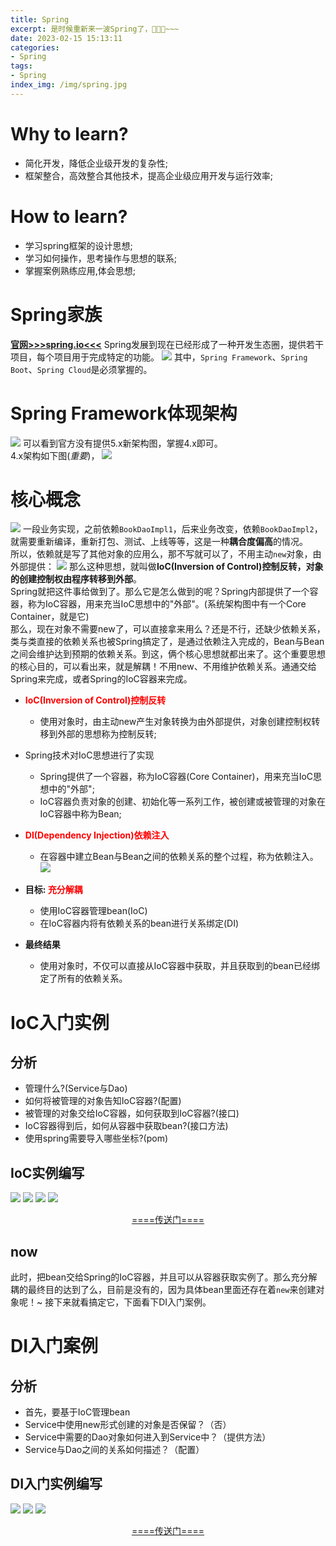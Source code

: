 ```yaml
---
title: Spring
excerpt: 是时候重新来一波Spring了，🚗🚗🚗~~~
date: 2023-02-15 15:13:11
categories:
- Spring
tags:
- Spring
index_img: /img/spring.jpg
---
```

<!-- more -->
# Why to learn?
* 简化开发，降低企业级开发的复杂性;
* 框架整合，高效整合其他技术，提高企业级应用开发与运行效率;

# How to learn?
* 学习spring框架的设计思想;
* 学习如何操作，思考操作与思想的联系;
* 掌握案例熟练应用,体会思想;

# Spring家族
**[官网>>>spring.io<<<](https://spring.io/)**
Spring发展到现在已经形成了一种开发生态圈，提供若干项目，每个项目用于完成特定的功能。
![](https://cdn.jsdelivr.net/gh/Altman29/ImgHost/BLOG_PIC/202302141650888.png)
其中，`Spring Framework`、`Spring Boot`、`Spring Cloud`是必须掌握的。

# Spring Framework体现架构
![](https://cdn.jsdelivr.net/gh/Altman29/ImgHost/BLOG_PIC/202302141651643.png)
可以看到官方没有提供5.x新架构图，掌握4.x即可。 </br>
4.x架构如下图(*重要*)，
![](https://cdn.jsdelivr.net/gh/Altman29/ImgHost/BLOG_PIC/202302141652234.png)

# 核心概念
![](https://cdn.jsdelivr.net/gh/Altman29/ImgHost/BLOG_PIC/202302141702545.png)
一段业务实现，之前依赖`BookDaoImpl1`，后来业务改变，依赖`BookDaoImpl2`，就需要重新编译，重新打包、测试、上线等等，这是一种**耦合度偏高**的情况。<br>所以，依赖就是写了其他对象的应用么，那不写就可以了，不用主动`new`对象，由外部提供：
![](https://cdn.jsdelivr.net/gh/Altman29/ImgHost/BLOG_PIC/202302141654541.png)
那么这种思想，就叫做**IoC(Inversion of Control)控制反转，对象的创建控制权由程序转移到外部**。<br>Spring就把这件事给做到了。那么它是怎么做到的呢？Spring内部提供了一个容器，称为IoC容器，用来充当IoC思想中的"外部"。(系统架构图中有一个Core Container，就是它)<br>
那么，现在对象不需要new了，可以直接拿来用么？还是不行，还缺少依赖关系，类与类直接的依赖关系也被Spring搞定了，是通过依赖注入完成的，Bean与Bean之间会维护达到预期的依赖关系。到这，俩个核心思想就都出来了。这个重要思想的核心目的，可以看出来，就是解耦！不用new、不用维护依赖关系。通通交给Spring来完成，或者Spring的IoC容器来完成。
* <font color="red">**IoC(Inversion of Control)控制反转**</font>
  * 使用对象时，由主动new产生对象转换为由外部提供，对象创建控制权转移到外部的思想称为控制反转;
*  Spring技术对IoC思想进行了实现
   *  Spring提供了一个容器，称为IoC容器(Core Container)，用来充当IoC思想中的"外部";
   *  IoC容器负责对象的创建、初始化等一系列工作，被创建或被管理的对象在IoC容器中称为Bean;
*  <font color="red">**DI(Dependency Injection)依赖注入**</font>
   *  在容器中建立Bean与Bean之间的依赖关系的整个过程，称为依赖注入。
![](https://cdn.jsdelivr.net/gh/Altman29/ImgHost/BLOG_PIC/202302141720317.png)

* **目标: <font color="red">充分解耦</font>**
  * 使用IoC容器管理bean(IoC)
  * 在IoC容器内将有依赖关系的bean进行关系绑定(DI)
* **最终结果**
  * 使用对象时，不仅可以直接从IoC容器中获取，并且获取到的bean已经绑定了所有的依赖关系。

# IoC入门实例
## 分析
+ 管理什么?(Service与Dao)
+ 如何将被管理的对象告知IoC容器?(配置)
+ 被管理的对象交给IoC容器，如何获取到IoC容器?(接口)
+ IoC容器得到后，如何从容器中获取bean?(接口方法)
+ 使用spring需要导入哪些坐标?(pom)
## IoC实例编写
![](https://cdn.jsdelivr.net/gh/Altman29/ImgHost/BLOG_PIC/202302141834033.png)
![](https://cdn.jsdelivr.net/gh/Altman29/ImgHost/BLOG_PIC/202302141834482.png)
![](https://cdn.jsdelivr.net/gh/Altman29/ImgHost/BLOG_PIC/202302141834748.png)
![](https://cdn.jsdelivr.net/gh/Altman29/ImgHost/BLOG_PIC/202302141835797.png)
[<center>====传送门====</center>](https://github.com/Altman29/spring_ioc_demo/tree/master)

## now
此时，把bean交给Spring的IoC容器，并且可以从容器获取实例了。那么充分解耦的最终目的达到了么，目前是没有的，因为具体bean里面还存在着`new`来创建对象呢！~ 接下来就看搞定它，下面看下DI入门案例。

# DI入门案例
## 分析
+ 首先，要基于IoC管理bean
+ Service中使用new形式创建的对象是否保留？（否）
+ Service中需要的Dao对象如何进入到Service中？（提供方法）
+ Service与Dao之间的关系如何描述？（配置）

## DI入门实例编写
![](https://cdn.jsdelivr.net/gh/Altman29/ImgHost/BLOG_PIC/step5.png)
![](https://cdn.jsdelivr.net/gh/Altman29/ImgHost/BLOG_PIC/step7.png)
![](https://cdn.jsdelivr.net/gh/Altman29/ImgHost/BLOG_PIC/202302222308558.png)
[<center>====传送门====</center>](https://github.com/Altman29/spring_ioc_demo/tree/DI_demo)
